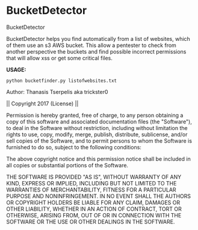 # BucketDetector

BucketDetector

BucketDetector helps you find automatically from a list of websites, which of them use an s3 AWS bucket.
This allow a pentester to check from another perspective the buckets and find possible incorrect permissions
that will allow xss or get some critical files.

<strong>USAGE:</strong>
<p>
<pre><code>python bucketfinder.py listofwebsites.txt</code></pre>

Author: Thanasis Tserpelis aka trickster0

|| Copyright 2017 (License) ||

Permission is hereby granted, free of charge, to any person obtaining a copy of this software and associated documentation files (the "Software"), to deal in the Software without restriction, including without limitation the rights to use, copy, modify, merge, publish, distribute, sublicense, and/or sell copies of the Software, and to permit persons to whom the Software is furnished to do so, subject to the following conditions:

The above copyright notice and this permission notice shall be included in all copies or substantial portions of the Software.

THE SOFTWARE IS PROVIDED "AS IS", WITHOUT WARRANTY OF ANY KIND, EXPRESS OR IMPLIED, INCLUDING BUT NOT LIMITED TO THE WARRANTIES OF MERCHANTABILITY, FITNESS FOR A PARTICULAR PURPOSE AND NONINFRINGEMENT. IN NO EVENT SHALL THE AUTHORS OR COPYRIGHT HOLDERS BE LIABLE FOR ANY CLAIM, DAMAGES OR OTHER LIABILITY, WHETHER IN AN ACTION OF CONTRACT, TORT OR OTHERWISE, ARISING FROM, OUT OF OR IN CONNECTION WITH THE SOFTWARE OR THE USE OR OTHER DEALINGS IN THE SOFTWARE.
